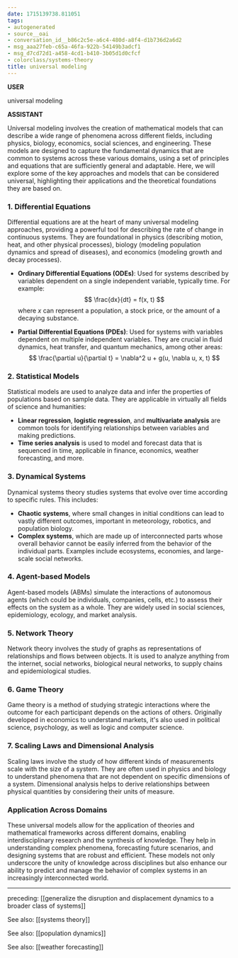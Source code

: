 ```yaml
---
date: 1715139738.811051
tags:
- autogenerated
- source__oai
- conversation_id__b86c2c5e-a6c4-480d-a8f4-d1b736d2a6d2
- msg_aaa27feb-c65a-46fa-922b-54149b3adcf1
- msg_d7cd72d1-a458-4cd1-b410-3b05d1d0cfcf
- colorclass/systems-theory
title: universal modeling
---
```


**USER**

universal modeling


**ASSISTANT**

Universal modeling involves the creation of mathematical models that can describe a wide range of phenomena across different fields, including physics, biology, economics, social sciences, and engineering. These models are designed to capture the fundamental dynamics that are common to systems across these various domains, using a set of principles and equations that are sufficiently general and adaptable. Here, we will explore some of the key approaches and models that can be considered universal, highlighting their applications and the theoretical foundations they are based on.

### 1. Differential Equations

Differential equations are at the heart of many universal modeling approaches, providing a powerful tool for describing the rate of change in continuous systems. They are foundational in physics (describing motion, heat, and other physical processes), biology (modeling population dynamics and spread of diseases), and economics (modeling growth and decay processes).

- **Ordinary Differential Equations (ODEs)**: Used for systems described by variables dependent on a single independent variable, typically time. For example:
  $$
  \frac{dx}{dt} = f(x, t)
  $$
  where $x$ can represent a population, a stock price, or the amount of a decaying substance.

- **Partial Differential Equations (PDEs)**: Used for systems with variables dependent on multiple independent variables. They are crucial in fluid dynamics, heat transfer, and quantum mechanics, among other areas:
  $$
  \frac{\partial u}{\partial t} = \nabla^2 u + g(u, \nabla u, x, t)
  $$

### 2. Statistical Models

Statistical models are used to analyze data and infer the properties of populations based on sample data. They are applicable in virtually all fields of science and humanities:

- **Linear regression**, **logistic regression**, and **multivariate analysis** are common tools for identifying relationships between variables and making predictions.
- **Time series analysis** is used to model and forecast data that is sequenced in time, applicable in finance, economics, weather forecasting, and more.

### 3. Dynamical Systems

Dynamical systems theory studies systems that evolve over time according to specific rules. This includes:

- **Chaotic systems**, where small changes in initial conditions can lead to vastly different outcomes, important in meteorology, robotics, and population biology.
- **Complex systems**, which are made up of interconnected parts whose overall behavior cannot be easily inferred from the behavior of the individual parts. Examples include ecosystems, economies, and large-scale social networks.

### 4. Agent-based Models

Agent-based models (ABMs) simulate the interactions of autonomous agents (which could be individuals, companies, cells, etc.) to assess their effects on the system as a whole. They are widely used in social sciences, epidemiology, ecology, and market analysis.

### 5. Network Theory

Network theory involves the study of graphs as representations of relationships and flows between objects. It is used to analyze anything from the internet, social networks, biological neural networks, to supply chains and epidemiological studies.

### 6. Game Theory

Game theory is a method of studying strategic interactions where the outcome for each participant depends on the actions of others. Originally developed in economics to understand markets, it's also used in political science, psychology, as well as logic and computer science.

### 7. Scaling Laws and Dimensional Analysis

Scaling laws involve the study of how different kinds of measurements scale with the size of a system. They are often used in physics and biology to understand phenomena that are not dependent on specific dimensions of a system. Dimensional analysis helps to derive relationships between physical quantities by considering their units of measure.

### Application Across Domains

These universal models allow for the application of theories and mathematical frameworks across different domains, enabling interdisciplinary research and the synthesis of knowledge. They help in understanding complex phenomena, forecasting future scenarios, and designing systems that are robust and efficient. These models not only underscore the unity of knowledge across disciplines but also enhance our ability to predict and manage the behavior of complex systems in an increasingly interconnected world.


---

preceding: [[generalize the disruption and displacement dynamics to a broader class of systems]]

See also: [[systems theory]]


See also: [[population dynamics]]


See also: [[weather forecasting]]